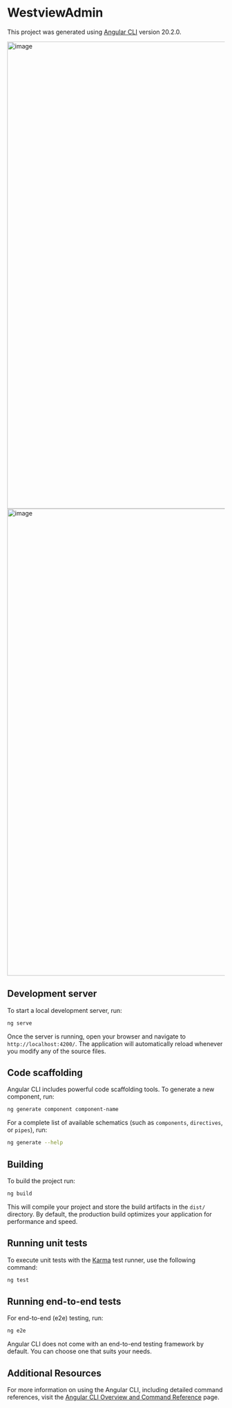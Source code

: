 # WestviewAdmin

This project was generated using [Angular CLI](https://github.com/angular/angular-cli) version 20.2.0.

<img width="1920" height="1080" alt="image" src="https://github.com/user-attachments/assets/7730bf2a-bcbe-419b-b8bb-eb69cc72680c" />
<img width="1920" height="1080" alt="image" src="https://github.com/user-attachments/assets/909fda84-1fa0-456b-96bc-79de6d92cbfb" />


## Development server

To start a local development server, run:

```bash
ng serve
```

Once the server is running, open your browser and navigate to `http://localhost:4200/`. The application will automatically reload whenever you modify any of the source files.

## Code scaffolding

Angular CLI includes powerful code scaffolding tools. To generate a new component, run:

```bash
ng generate component component-name
```

For a complete list of available schematics (such as `components`, `directives`, or `pipes`), run:

```bash
ng generate --help
```

## Building

To build the project run:

```bash
ng build
```

This will compile your project and store the build artifacts in the `dist/` directory. By default, the production build optimizes your application for performance and speed.

## Running unit tests

To execute unit tests with the [Karma](https://karma-runner.github.io) test runner, use the following command:

```bash
ng test
```

## Running end-to-end tests

For end-to-end (e2e) testing, run:

```bash
ng e2e
```

Angular CLI does not come with an end-to-end testing framework by default. You can choose one that suits your needs.

## Additional Resources

For more information on using the Angular CLI, including detailed command references, visit the [Angular CLI Overview and Command Reference](https://angular.dev/tools/cli) page.

